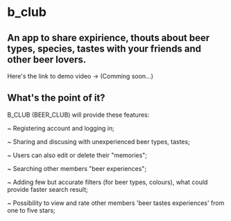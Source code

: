 # b_club

## An app to share expirience, thouts about beer types, species, tastes with your friends and other beer lovers. 

Here's the link to demo video -> (Comming soon...)

## What's the point of it?

B_CLUB (BEER_CLUB) will provide these features: 

~ Registering account and logging in;

~ Sharing and discusing with unexperienced beer types, tastes; 

~ Users can also edit or delete their "memories";

~ Searching other members "beer experiences";

~ Adding few but accurate filters (for beer types, colours), what could provide faster search result;

~ Possibility to view and rate other members 'beer tastes experiences' from one to five stars; 


